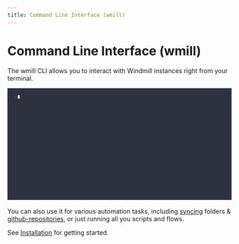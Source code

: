 ```yaml
---
title: Command Line Interface (wmill)
---
```


# Command Line Interface (wmill)

The wmill CLI allows you to interact with Windmill instances right from your
terminal.

![Windmill CLI](../../assets/advanced/cli/setup.gif)

You can also use it for various automation tasks, including
[syncing](./syncing.md) folders &
[github-repositories](./syncing.md#stateful-sycing), or just running all you scripts and flows.

See [Installation](./installation.md) for getting started.

